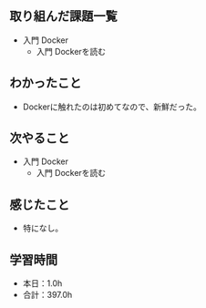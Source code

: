 ## 取り組んだ課題一覧
- 入門 Docker
  - 入門 Dockerを読む
## わかったこと
- Dockerに触れたのは初めてなので、新鮮だった。
## 次やること
- 入門 Docker
  - 入門 Dockerを読む
## 感じたこと
- 特になし。
## 学習時間
- 本日：1.0h
- 合計：397.0h
